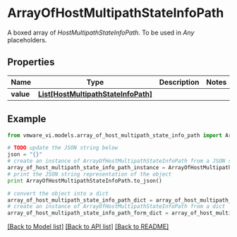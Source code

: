 # ArrayOfHostMultipathStateInfoPath

A boxed array of *HostMultipathStateInfoPath*. To be used in *Any* placeholders. 

## Properties
Name | Type | Description | Notes
------------ | ------------- | ------------- | -------------
**value** | [**List[HostMultipathStateInfoPath]**](HostMultipathStateInfoPath.md) |  | 

## Example

```python
from vmware_vi.models.array_of_host_multipath_state_info_path import ArrayOfHostMultipathStateInfoPath

# TODO update the JSON string below
json = "{}"
# create an instance of ArrayOfHostMultipathStateInfoPath from a JSON string
array_of_host_multipath_state_info_path_instance = ArrayOfHostMultipathStateInfoPath.from_json(json)
# print the JSON string representation of the object
print ArrayOfHostMultipathStateInfoPath.to_json()

# convert the object into a dict
array_of_host_multipath_state_info_path_dict = array_of_host_multipath_state_info_path_instance.to_dict()
# create an instance of ArrayOfHostMultipathStateInfoPath from a dict
array_of_host_multipath_state_info_path_form_dict = array_of_host_multipath_state_info_path.from_dict(array_of_host_multipath_state_info_path_dict)
```
[[Back to Model list]](../README.md#documentation-for-models) [[Back to API list]](../README.md#documentation-for-api-endpoints) [[Back to README]](../README.md)


